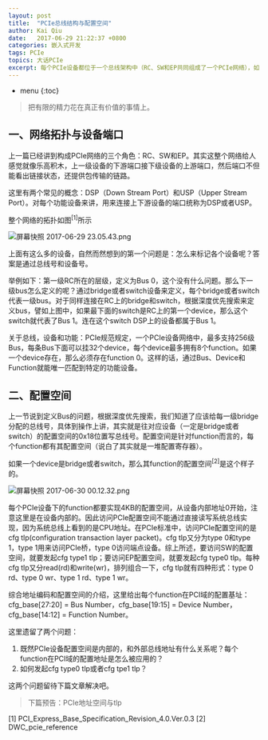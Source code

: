 ```yaml
---
layout: post
title:  "PCIe总线结构与配置空间"
author: Kai Qiu
date:   2017-06-29 21:22:37 +0800
categories: 嵌入式开发
tags: PCIe
topics: 大话PCIe
excerpt: 每个PCIe设备都位于一个总线架构中（RC、SW和EP共同组成了一个PCIe网络），如何组织这些设备，以及如何访问这些设备呢？
---
```


* menu
{:toc}

> 把有限的精力花在真正有价值的事情上。

## 一、网络拓扑与设备端口

上一篇已经讲到构成PCIe网络的三个角色：RC、SW和EP。其实这整个网络给人感觉就像乐高积木，上一级设备的下游端口接下级设备的上游端口，然后端口不但能看出链接状态，还提供包传输的链路。

这里有两个常见的概念：DSP（Down Stream Port）和USP（Upper Stream Port）。对每个功能设备来讲，用来连接上下游设备的端口统称为DSP或者USP。

整个网络的拓扑如图<sup>[1]</sup>所示

![屏幕快照 2017-06-29 23.05.43.png](https://ooo.0o0.ooo/2017/06/29/59551778d8a07.png)


上面有这么多的设备，自然而然想到的第一个问题是：怎么来标记各个设备呢？答案是通过总线号和设备号。

举例如下：第一级RC所在的层级，定义为Bus 0，这个没有什么问题。那么下一级bus怎么定义的呢？通过bridge或者switch设备来定义，每个bridge或者switch代表一级bus。对于同样连接在RC上的bridge和switch，根据深度优先搜索来定义bus，譬如上图中，如果最下面的switch是RC上的第一个device，那么这个switch就代表了Bus 1。连在这个switch DSP上的设备都属于Bus 1。

关于总线，设备和功能：PCIe规范规定，一个PCIe设备网络中，最多支持256级Bus，每条Bus下面可以挂32个device，每个device最多拥有8个function。如果一个device存在，那么必须存在function 0。这样的话，通过Bus、Device和Function就能唯一匹配到特定的功能设备。

## 二、配置空间

上一节说到定义Bus的问题，根据深度优先搜索，我们知道了应该给每一级bridge分配的总线号，具体到操作上讲，其实就是往对应设备（一定是bridge或者switch）的配置空间的0x18位置写总线号。配置空间是针对function而言的，每个function都有其配置空间（说白了其实就是一堆配置寄存器）。

如果一个device是bridge或者switch，那么其function的配置空间<sup>[2]</sup>是这个样子的。

![屏幕快照 2017-06-30 00.12.32.png](https://ooo.0o0.ooo/2017/06/30/595527060d2fe.png)

每个PCIe设备下的function都要实现4KB的配置空间，从设备内部地址0开始，注意这里是在设备内部的。因此访问PCIe配置空间不能通过直接读写系统总线实现，因为系统总线上看到的是CPU地址。在PCIe标准中，访问PCIe配置空间的是cfg tlp(configuration transaction layer packet)。cfg tlp又分为type 0和type 1，type 1用来访问PCIe桥，type 0访问端点设备。综上所述，要访问SW的配置空间，就要发起cfg type1 tlp；要访问EP配置空间，就要发起cfg type0 tlp。每种cfg tlp又分read(rd)和write(wr)，排列组合一下，cfg tlp就有四种形式：type 0 rd、type 0 wr、type 1 rd、type 1 wr。

综合地址编码和配置空间的介绍，这里给出每个function在PCI域的配置基址：cfg_base[27:20] = Bus Number，cfg_base[19:15] = Device Number，cfg_base[14:12] = Function Number。

这里遗留了两个问题：

1. 既然PCIe设备配置空间是内部的，和外部总线地址有什么关系呢？每个function在PCI域的配置地址是怎么被应用的？
2. 如何发起cfg type0 tlp或者cfg tpe1 tlp？

这两个问题留待下篇文章解决吧。

> 下篇预告：PCIe地址空间与tlp

[1] PCI_Express_Base_Specification_Revision_4.0.Ver.0.3
[2] DWC_pcie_reference
